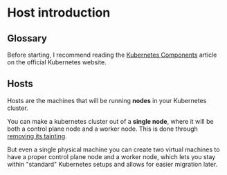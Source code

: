 # Host introduction

## Glossary

Before starting, I recommend reading the [Kubernetes Components](https://kubernetes.io/docs/concepts/overview/components/) article on the official Kubernetes website.

## Hosts

Hosts are the machines that will be running **nodes** in your Kubernetes cluster.

You can make a kubernetes cluster out of a **single node**, where it will be both a control plane node and a worker node. This is done through [removing its tainting](https://kubernetes.io/docs/concepts/scheduling-eviction/taint-and-toleration/#concepts).

But even a single physical machine you can create two virtual machines to have a proper control plane node and a worker node, which lets you stay within "standard" Kubernetes setups and allows for easier migration later.
